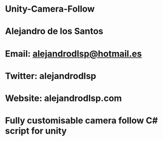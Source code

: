 # Unity-Camera-Follow
# Alejandro de los Santos
# Email: alejandrodlsp@hotmail.es
# Twitter: alejandrodlsp
# Website: alejandrodlsp.com

# Fully customisable camera follow C# script for unity
